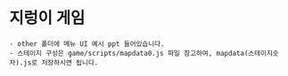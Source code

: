 # 지렁이 게임

    - other 폴더에 메뉴 UI 예시 ppt 들어있습니다.
    - 스테이지 구성은 game/scripts/mapdata0.js 파일 참고하여, mapdata(스테이지숫자).js로 저장하시면 됩니다.
